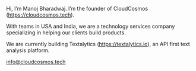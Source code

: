 Hi, I’m Manoj Bharadwaj. I’m the founder of CloudCosmos (https://cloudcosmos.tech).

With teams in USA and India, we are a technology services company specializing in helping our clients build products.

We are currently building Textalytics (https://textalytics.io), an API first text analysis platform. 

info@cloudcosmos.tech
